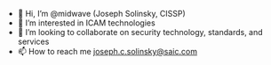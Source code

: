 - 👋 Hi, I’m @midwave (Joseph Solinsky, CISSP)
- 👀 I’m interested in ICAM technologies
- 💞️ I’m looking to collaborate on security technology, standards, and services
- 📫 How to reach me joseph.c.solinsky@saic.com

